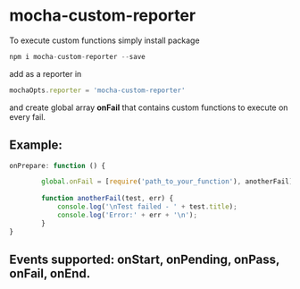 # mocha-custom-reporter

To execute custom functions simply install package
```javascript
npm i mocha-custom-reporter --save
```
add as a reporter in 
```javascript
mochaOpts.reporter = 'mocha-custom-reporter'
```
and create global array **onFail** that contains custom functions to execute on every fail.

## Example:
```javascript
onPrepare: function () {

		global.onFail = [require('path_to_your_function'), anotherFail];
    
		function anotherFail(test, err) {
			console.log('\nTest failed - ' + test.title);
			console.log('Error:' + err + '\n');
		}
}
```
## Events supported: **onStart**, **onPending**, **onPass**, **onFail**, **onEnd**.

